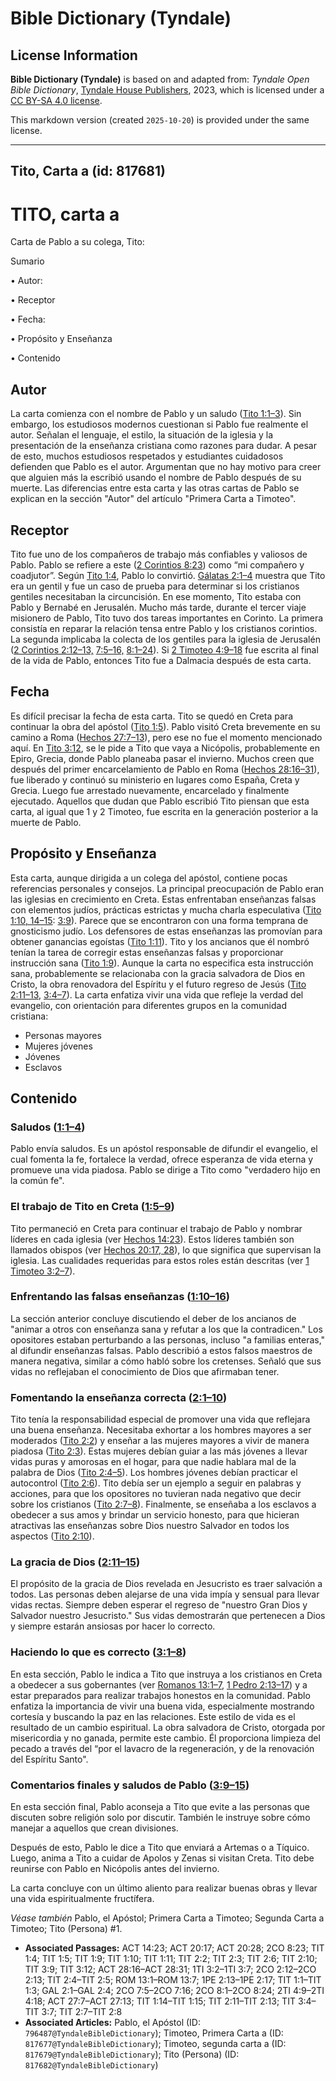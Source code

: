 # Bible Dictionary (Tyndale)

## License Information

**Bible Dictionary (Tyndale)** is based on and adapted from: _Tyndale Open Bible Dictionary_, [Tyndale House Publishers](https://tyndaleopenresources.com/), 2023, which is licensed under a [CC BY-SA 4.0 license](https://creativecommons.org/licenses/by-sa/4.0/legalcode.en).

This markdown version (created `2025-10-20`) is provided under the same license.



--------------------------------

## Tito, Carta a (id: 817681)

TITO, carta a
=============

Carta de Pablo a su colega, Tito:

Sumario

• Autor:

• Receptor

• Fecha:

• Propósito y Enseñanza

• Contenido

Autor
-----

La carta comienza con el nombre de Pablo y un saludo ([Tito 1:1–3](https://ref.ly/Titus1:1-Titus1:3)). Sin embargo, los estudiosos modernos cuestionan si Pablo fue realmente el autor. Señalan el lenguaje, el estilo, la situación de la iglesia y la presentación de la enseñanza cristiana como razones para dudar. A pesar de esto, muchos estudiosos respetados y estudiantes cuidadosos defienden que Pablo es el autor. Argumentan que no hay motivo para creer que alguien más la escribió usando el nombre de Pablo después de su muerte. Las diferencias entre esta carta y las otras cartas de Pablo se explican en la sección "Autor" del artículo "Primera Carta a Timoteo".

Receptor
--------

Tito fue uno de los compañeros de trabajo más confiables y valiosos de Pablo. Pablo se refiere a este ([2 Corintios 8:23](https://ref.ly/2Cor8:23)) como “mi compañero y coadjutor”. Según [Tito 1:4](https://ref.ly/Titus1:4), Pablo lo convirtió. [Gálatas 2:1–4](https://ref.ly/Gal2:1-Gal2:4) muestra que Tito era un gentil y fue un caso de prueba para determinar si los cristianos gentiles necesitaban la circuncisión. En ese momento, Tito estaba con Pablo y Bernabé en Jerusalén. Mucho más tarde, durante el tercer viaje misionero de Pablo, Tito tuvo dos tareas importantes en Corinto. La primera consistía en reparar la relación tensa entre Pablo y los cristianos corintios. La segunda implicaba la colecta de los gentiles para la iglesia de Jerusalén ([2 Corintios 2:12–13,](https://ref.ly/2Cor2:12-2Cor2:13) [7:5–16,](https://ref.ly/2Cor7:5-2Cor7:16) [8:1–24](https://ref.ly/2Cor8:1-2Cor8:24)). Si [2 Timoteo 4:9–18](https://ref.ly/2Tim4:9-2Tim4:18) fue escrita al final de la vida de Pablo, entonces Tito fue a Dalmacia después de esta carta.

Fecha
-----

Es difícil precisar la fecha de esta carta. Tito se quedó en Creta para continuar la obra del apóstol ([Tito 1:5](https://ref.ly/Titus1:5)). Pablo visitó Creta brevemente en su camino a Roma ([Hechos 27:7–13](https://ref.ly/Acts27:7-Acts27:13)), pero ese no fue el momento mencionado aquí. En [Tito 3:12](https://ref.ly/Titus3:12), se le pide a Tito que vaya a Nicópolis, probablemente en Epiro, Grecia, donde Pablo planeaba pasar el invierno. Muchos creen que después del primer encarcelamiento de Pablo en Roma ([Hechos 28:16–31](https://ref.ly/Acts28:16-Acts28:31)), fue liberado y continuó su ministerio en lugares como España, Creta y Grecia. Luego fue arrestado nuevamente, encarcelado y finalmente ejecutado. Aquellos que dudan que Pablo escribió Tito piensan que esta carta, al igual que 1 y 2 Timoteo, fue escrita en la generación posterior a la muerte de Pablo.

Propósito y Enseñanza
---------------------

Esta carta, aunque dirigida a un colega del apóstol, contiene pocas referencias personales y consejos. La principal preocupación de Pablo eran las iglesias en crecimiento en Creta. Estas enfrentaban enseñanzas falsas con elementos judíos, prácticas estrictas y mucha charla especulativa ([Tito 1:10, 14–15](https://ref.ly/Titus1:10,Titus1:14-Titus1:15): [3:9](https://ref.ly/Titus3:9)). Parece que se encontraron con una forma temprana de gnosticismo judío. Los defensores de estas enseñanzas las promovían para obtener ganancias egoístas ([Tito 1:11](https://ref.ly/Titus1:11)). Tito y los ancianos que él nombró tenían la tarea de corregir estas enseñanzas falsas y proporcionar instrucción sana ([Tito 1:9](https://ref.ly/Titus1:9)). Aunque la carta no especifica esta instrucción sana, probablemente se relacionaba con la gracia salvadora de Dios en Cristo, la obra renovadora del Espíritu y el futuro regreso de Jesús ([Tito 2:11–13,](https://ref.ly/Titus2:11-Titus2:13) [3:4–7](https://ref.ly/Titus3:4-Titus3:7)). La carta enfatiza vivir una vida que refleje la verdad del evangelio, con orientación para diferentes grupos en la comunidad cristiana:

* Personas mayores
* Mujeres jóvenes
* Jóvenes
* Esclavos

Contenido
---------

### Saludos ([1:1–4](https://ref.ly/Titus1:1-Titus1:4))

Pablo envía saludos. Es un apóstol responsable de difundir el evangelio, el cual fomenta la fe, fortalece la verdad, ofrece esperanza de vida eterna y promueve una vida piadosa. Pablo se dirige a Tito como "verdadero hijo en la común fe".

### El trabajo de Tito en Creta ([1:5–9](https://ref.ly/Titus1:5-Titus1:9))

Tito permaneció en Creta para continuar el trabajo de Pablo y nombrar líderes en cada iglesia (ver [Hechos 14:23](https://ref.ly/Acts14:23)). Estos líderes también son llamados obispos (ver [Hechos 20:17, 28](https://ref.ly/Acts20:17,Acts20:28)), lo que significa que supervisan la iglesia. Las cualidades requeridas para estos roles están descritas (ver [1 Timoteo 3:2–7](https://ref.ly/1Tim3:2-1Tim3:7)).

### Enfrentando las falsas enseñanzas ([1:10–16](https://ref.ly/Titus1:10-Titus1:16))

La sección anterior concluye discutiendo el deber de los ancianos de "animar a otros con enseñanza sana y refutar a los que la contradicen." Los opositores estaban perturbando a las personas, incluso "a familias enteras," al difundir enseñanzas falsas. Pablo describió a estos falsos maestros de manera negativa, similar a cómo habló sobre los cretenses. Señaló que sus vidas no reflejaban el conocimiento de Dios que afirmaban tener.

### Fomentando la enseñanza correcta ([2:1–10](https://ref.ly/Titus2:1-Titus2:10))

Tito tenía la responsabilidad especial de promover una vida que reflejara una buena enseñanza. Necesitaba exhortar a los hombres mayores a ser moderados ([Tito 2:2](https://ref.ly/Titus2:2)) y enseñar a las mujeres mayores a vivir de manera piadosa ([Tito 2:3](https://ref.ly/Titus2:3)). Estas mujeres debían guiar a las más jóvenes a llevar vidas puras y amorosas en el hogar, para que nadie hablara mal de la palabra de Dios ([Tito 2:4–5](https://ref.ly/Titus2:4-Titus2:5)). Los hombres jóvenes debían practicar el autocontrol ([Tito 2:6](https://ref.ly/Titus2:6)). Tito debía ser un ejemplo a seguir en palabras y acciones, para que los opositores no tuvieran nada negativo que decir sobre los cristianos ([Tito 2:7–8](https://ref.ly/Titus2:7-Titus2:8)). Finalmente, se enseñaba a los esclavos a obedecer a sus amos y brindar un servicio honesto, para que hicieran atractivas las enseñanzas sobre Dios nuestro Salvador en todos los aspectos ([Tito 2:10](https://ref.ly/Titus2:10)).

### La gracia de Dios ([2:11–15](https://ref.ly/Titus2:11-Titus2:15))

El propósito de la gracia de Dios revelada en Jesucristo es traer salvación a todos. Las personas deben alejarse de una vida impía y sensual para llevar vidas rectas. Siempre deben esperar el regreso de "nuestro Gran Dios y Salvador nuestro Jesucristo." Sus vidas demostrarán que pertenecen a Dios y siempre estarán ansiosas por hacer lo correcto.

### Haciendo lo que es correcto ([3:1–8](https://ref.ly/Titus3:1-Titus3:8))

En esta sección, Pablo le indica a Tito que instruya a los cristianos en Creta a obedecer a sus gobernantes (ver [Romanos 13:1–7,](https://ref.ly/Rom13:1-Rom13:7) [1 Pedro 2:13–17](https://ref.ly/1Pet2:13-1Pet2:17)) y a estar preparados para realizar trabajos honestos en la comunidad. Pablo enfatiza la importancia de vivir una buena vida, especialmente mostrando cortesía y buscando la paz en las relaciones. Este estilo de vida es el resultado de un cambio espiritual. La obra salvadora de Cristo, otorgada por misericordia y no ganada, permite este cambio. Él proporciona limpieza del pecado a través del “por el lavacro de la regeneración, y de la renovación del Espíritu Santo".

### Comentarios finales y saludos de Pablo ([3:9–15](https://ref.ly/Titus3:9-Titus3:15))

En esta sección final, Pablo aconseja a Tito que evite a las personas que discuten sobre religión solo por discutir. También le instruye sobre cómo manejar a aquellos que crean divisiones.

Después de esto, Pablo le dice a Tito que enviará a Artemas o a Tíquico. Luego, anima a Tito a cuidar de Apolos y Zenas si visitan Creta. Tito debe reunirse con Pablo en Nicópolis antes del invierno.

La carta concluye con un último aliento para realizar buenas obras y llevar una vida espiritualmente fructífera.

*Véase también* Pablo, el Apóstol; Primera Carta a Timoteo; Segunda Carta a Timoteo; Tito (Persona) \#1.

* **Associated Passages:** ACT 14:23; ACT 20:17; ACT 20:28; 2CO 8:23; TIT 1:4; TIT 1:5; TIT 1:9; TIT 1:10; TIT 1:11; TIT 2:2; TIT 2:3; TIT 2:6; TIT 2:10; TIT 3:9; TIT 3:12; ACT 28:16–ACT 28:31; 1TI 3:2–1TI 3:7; 2CO 2:12–2CO 2:13; TIT 2:4–TIT 2:5; ROM 13:1–ROM 13:7; 1PE 2:13–1PE 2:17; TIT 1:1–TIT 1:3; GAL 2:1–GAL 2:4; 2CO 7:5–2CO 7:16; 2CO 8:1–2CO 8:24; 2TI 4:9–2TI 4:18; ACT 27:7–ACT 27:13; TIT 1:14–TIT 1:15; TIT 2:11–TIT 2:13; TIT 3:4–TIT 3:7; TIT 2:7–TIT 2:8
* **Associated Articles:** Pablo, el Apóstol (ID: `796487@TyndaleBibleDictionary`); Timoteo, Primera Carta a (ID: `817677@TyndaleBibleDictionary`); Timoteo, segunda carta a (ID: `817679@TyndaleBibleDictionary`); Tito (Persona) (ID: `817682@TyndaleBibleDictionary`)

